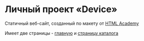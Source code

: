 # Личный проект «Device»

Статичный веб-сайт, созданный по макету от [HTML Academy](https://htmlacademy.ru)

Имеет две страницы - [главную](https://elvirasolov.github.io/Device/) и [страницу каталога](https://elvirasolov.github.io/Device/catalog.html)
